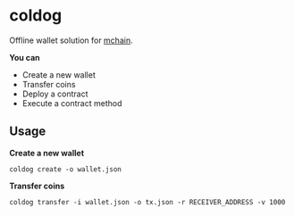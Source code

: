 coldog
====
Offline wallet solution for [mchain](https://github.com/pjc0247/mchain).<br>

__You can__
* Create a new wallet
* Transfer coins
* Deploy a contract
* Execute a contract method


Usage
----
__Create a new wallet__
```
coldog create -o wallet.json
```

__Transfer coins__
```
coldog transfer -i wallet.json -o tx.json -r RECEIVER_ADDRESS -v 1000
```
